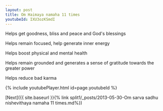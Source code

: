 ```yaml
---
layout: post
title: Om Haimaya namaha 11 times
youtubeId: IXU3ozKSmdI
---
```

 
 
Helps get goodness, bliss and peace and God's blessings
 
Helps remain focused, help generate inner energy 
 
Helps boost physical and mental health 
 
Helps remain grounded and generates a sense of gratitude towards the greater power 
 
Helps reduce bad karma
 
 
 
 


{% include youtubePlayer.html id=page.youtubeId %}
 
[Next]({{ site.baseurl }}{% link  split1/_posts/2013-05-30-Om sarva sadhu nishevithaya namaha 11 times.md%})
 
